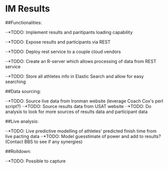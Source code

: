 # IM Results 

##Functionalities:

⋅⋅*TODO: Implement results and paritipants loading capability

⋅⋅*TODO: Expose results and participants via REST

⋅⋅*TODO: Deploy rest service to a couple cloud vendors

⋅⋅*TODO: Create an R-server which allows processing of data from REST service

⋅⋅*TODO: Store all athletes info in Elastic Search and allow for easy searching

##Data sourcing:

⋅⋅*TODO: Source live data from Ironman website (leverage Coach Cox's perl script?)
⋅⋅*TODO: Source results data from USAT website
⋅⋅*TODO: Do analysis to look for more sources of results data and participant data

##Live analysis:

⋅⋅*TODO: Live predictive modelling of athletes' predicted finish time from live pacting data
⋅⋅*TODO: Model guesstimate of power and add to results? (Contact BBS to see if any synergies)

##Rolldown:

⋅⋅*TODO: Possible to capture 
